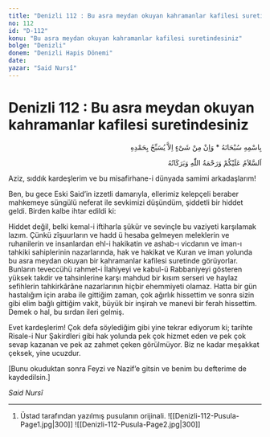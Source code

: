 ```yaml
---
title: "Denizli 112 : Bu asra meydan okuyan kahramanlar kafilesi suretindesiniz"
no: 112
id: "D-112"
konu: "Bu asra meydan okuyan kahramanlar kafilesi suretindesiniz"
bolge: "Denizli"
donem: "Denizli Hapis Dönemi"
date: 
yazar: "Said Nursî"
---
```


# Denizli 112 : Bu asra meydan okuyan kahramanlar kafilesi suretindesiniz

<p class="arabic" dir="rtl" title="Meal: “Subhân Allah’ın adıyla” * “Hiçbir şey yoktur ki O'nu hamd ile tesbih etmesin” [İsrâ 17:44]">بِاسْمِهِ سُبْحَانَهُ * وَاِنْ مِنْ شَىْءٍ اِلاَّ يُسَبِّحُ بِحَمْدِهِ</p>

<p class="arabic" dir="rtl" title="Meal: “Allah’ın selâmı, rahmeti ve bereketleri, üzerinize olsun.”">اَلسَّلاَمُ عَلَيْكُمْ وَرَحْمَةُ اللّٰهِ وَبَرَكَاتُهُ</p>

Aziz, sıddık kardeşlerim ve bu misafirhane-i dünyada samimi arkadaşlarım!

Ben, bu gece Eski Said’in izzetli damarıyla, ellerimiz kelepçeli beraber mahkemeye süngülü neferat ile sevkimizi düşündüm, şiddetli bir hiddet geldi. Birden kalbe ihtar edildi ki:

Hiddet değil, belki kemal-i iftiharla şükür ve sevinçle bu vaziyeti karşılamak lazım. Çünkü zîşuurların ve hadd ü hesaba gelmeyen meleklerin ve ruhanilerin ve insanlardan ehl-i hakikatin ve ashab-ı vicdanın ve iman-ı tahkiki sahiplerinin nazarlarında, hak ve hakikat ve Kuran ve iman yolunda bu asra meydan okuyan bir kahramanlar kafilesi suretinde görüyorlar. Bunların teveccühü rahmet-i İlahiyeyi ve kabul-ü Rabbaniyeyi gösteren yüksek takdir ve tahsinlerine karşı mahdud bir kısım serseri ve haylaz sefihlerin tahkirkârâne nazarlarının hiçbir ehemmiyeti olamaz. Hatta bir gün hastalığım için araba ile gittiğim zaman, çok ağırlık hissettim ve sonra sizin gibi elim bağlı gittiğim vakit, büyük bir inşirah ve manevi bir ferah hissettim. Demek o hal, bu sırdan ileri gelmiş.

Evet kardeşlerim! Çok defa söylediğim gibi yine tekrar ediyorum ki; tarihte Risale-i Nur Şakirdleri gibi hak yolunda pek çok hizmet eden ve pek çok sevap kazanan ve pek az zahmet çeken görülmüyor. Biz ne kadar meşakkat çeksek, yine ucuzdur.

[Bunu okuduktan sonra Feyzi ve Nazif’e gitsin ve benim bu defterime de kaydedilsin.]

*Said Nursî*

***

1. Üstad tarafından yazılmış pusulanın orijinali.
![[Denizli-112-Pusula-Page1.jpg|300]]
![[Denizli-112-Pusula-Page2.jpg|300]]

